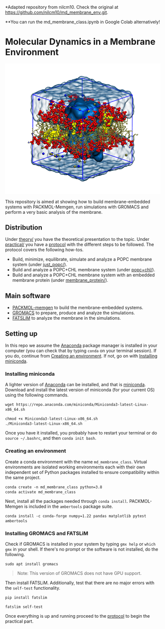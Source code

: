 *Adapted repository from nilcm10. Check the original at https://github.com/nilcm10/md_membrane_env.git.

**You can run the md_membrane_class.ipynb in Google Colab alternatively!

# Molecular Dynamics in a Membrane Environment

![](practical/files/images/box+water.png)

This repository is aimed at showing how to build membrane-embedded systems with PACKMOL-Memgen, run simulations with GROMACS and perform a very basic analysis of the membrane.

## Distribution

Under [theory/](theory/) you have the theoretical presentation to the topic. Under [practical/](practical/) you have a [protocol](practical/README.md) with the different steps to be followed. The protocol covers the following how-tos.
- Build, minimize, equilibrate, simulate and analyze a POPC membrane system (under [just_popc/](practical/just_popc)).
- Build and analyze a POPC+CHL membrane system (under [popc+chl/](practical/popc+chl)).
- Build and analyze a POPC+CHL membrane system with an embedded membrane protein (under [membrane_protein/](practical/membrane_protein)).

## Main software

- [PACKMOL-memgen](https://pubs.acs.org/doi/10.1021/acs.jcim.9b00269) to build the membrane-embedded systems.
- [GROMACS](https://manual.gromacs.org/) to prepare, produce and analyze the simulations.
- [FATSLiM](http://fatslim.github.io/) to analyze the membrane in the simulations.

## Setting up

In this repo we assume the [Anaconda](https://www.anaconda.com/) package manager is installed in your computer (you can check that by typing `conda` on your terminal session). If you do, continue from [Creating an environment](./README.md#creating-an-environment). If not, go on with [Installing miniconda](./README.md#installing-miniconda).

### Installing miniconda

A lighter version of [Anaconda](https://www.anaconda.com/) can be installed, and that is [miniconda](https://docs.conda.io/en/latest/miniconda.html). Download and install the latest version of miniconda (for your current OS) using the following commands.

```
wget https://repo.anaconda.com/miniconda/Miniconda3-latest-Linux-x86_64.sh
```
```
chmod +x Miniconda3-latest-Linux-x86_64.sh
./Miniconda3-latest-Linux-x86_64.sh
```

Once you have it installed, you probably have to restart your terminal or do `source ~/.bashrc`, and then `conda init bash`.

### Creating an environment

Create a conda environment with the name `md_membrane_class`. Virtual environments are isolated working environments each with their own independent set of Python packages installed to ensure compatibility within the same project.

```
conda create -n md_membrane_class python=3.8
conda activate md_membrane_class
```

Next, install all the packages needed through `conda install`. PACKMOL-Memgen is included in the `ambertools` package suite.

```
conda install -c conda-forge numpy=1.22 pandas matplotlib pytest ambertools
```

### Installing GROMACS and FATSLiM

Check if GROMACS is installed in your system by typing `gmx help` or `which gmx` in your shell. If there's no prompt or the software is not installed, do the following.

```
sudo apt install gromacs
```
> Note: This version of GROMACS does not have GPU support.

Then install FATSLiM. Additionally, test that there are no major errors with the `self-test` functionality.

```
pip install fatslim
```

```
fatslim self-test
```
Once everything is up and running proceed to the [protocol](practical/README.md) to begin the practical part.
